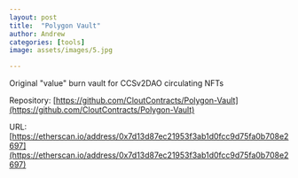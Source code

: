 ```yaml
---
layout: post
title:  "Polygon Vault"
author: Andrew
categories: [tools]
image: assets/images/5.jpg

---
```

Original "value" burn vault for CCSv2DAO circulating NFTs

Repository: [https://github.com/CloutContracts/Polygon-Vault](https://github.com/CloutContracts/Polygon-Vault)

URL: [https://etherscan.io/address/0x7d13d87ec21953f3ab1d0fcc9d75fa0b708e2697](https://etherscan.io/address/0x7d13d87ec21953f3ab1d0fcc9d75fa0b708e2697)
